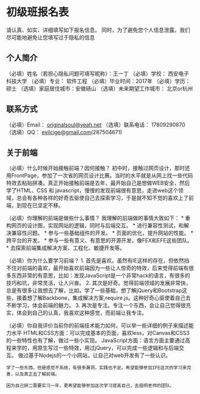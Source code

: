 # 初级班报名表

请认真、如实、详细填写如下报名信息。
同时，为了避免您个人信息泄露，我们尽可能地避免让您填写过于隐私的信息

## 个人简介

（必填）姓名（若担心隐私问题可填写昵称）：王一丁
（必填）学校： 西安电子科技大学
（必填）专业：  软件工程
（必填）毕业时间：2017年
（必填）学历： 硕士
（选填）家庭居住城市：安徽砀山
（选填）未来期望工作城市： 北京or杭州

## 联系方式

（必填）Email： originalsoul@yeah.net
（选填）联系电话： 17809290870
（选填）QQ： evilcige@gmail.com(287504671)

## 关于前端

（必填）什么时候开始接触前端？因何接触？
    初中时，接触过网页设计，那时还用FrontPage，参加了一次省的网页设计比赛。当时的水平就是从网上找一些代码特效去粘贴拼凑。真正开始接触前端是去年，最开始自己是想做WEB安全，然后学了HTML、CSS 和 javascript，慢慢的发现前端很有意思，走进web这个领域，总会有各种各样的好奇去驱使自己去探索学习，于是就不知不觉的喜欢上了前端，到现在已坚定不移。

（必填）你理解的前端是做些什么事情？
    我理解的前端做的事情大致如下：
    	* 重构网页的设计图，实现网站的逻辑，同时与后端交互。
    	* 进行兼容性测试，和解决兼容性问题。
    	* 参与一些基础组件的开发。
    	* 页面的优化，提升网站的性能。
    	* 跨平台的开发。
    	* 参与一些有意义、有意思的开源开发，像FEX和EFE这些团队。
    	* 去探索前端集成解决方案、工程化、敏捷开发等。
	

（必填）你为什么要学习前端？
	1. 首先是喜欢。虽然有IE这样的存在，但依然挡不住对前端的喜欢，最开始喜欢前端因为一些让人惊奇的特效，后来觉得前端有很多东西非常的有意思，比如：发现JavaScript是一个非常hack的语言，有很多的技巧和坑，非常灵活，让人兴奋。
	2. 其次是好奇。觉得前端领域的发展非常快，总是有很多让我想去了解，比如，学了一些基础，想了解jQuery和Bootstrap这些，接着想了解Backbone，集成解决方案,require.js。这种好奇心驱使着自己去不断学习，体会前端的魅力。
	3. 再次是专注。专注一个东西，会让自己觉得很充实，体会到自己的认真，我喜欢这种感觉，而前端让我专注。


（必填）你自我评价当前你的前端技术能力如何，可以举一些详细的例子来描述能力水平
	HTML和CSS方面：可以完成基本的页面，喜欢less，对Canvas和CSS3的一些特性也有了解，做过一些小实现。
	JavaScript方面：语言方面主要通过高程来学的，用原生写过一些特效，用过jQuery，可以完成一些逻辑和与后端交互。
	做过基于Nodejs的一个小网站，让自己对web开发有了一些认识。

	学了一些东西，但是感觉不系统，有很多漏洞，实践也不足。希望能够参加IFE这次的学习来完善，以及真正去了解前端。

	因为自己研二需要实习一年，更希望能够参加这次学习提高自己，去祖明老师的团队。


